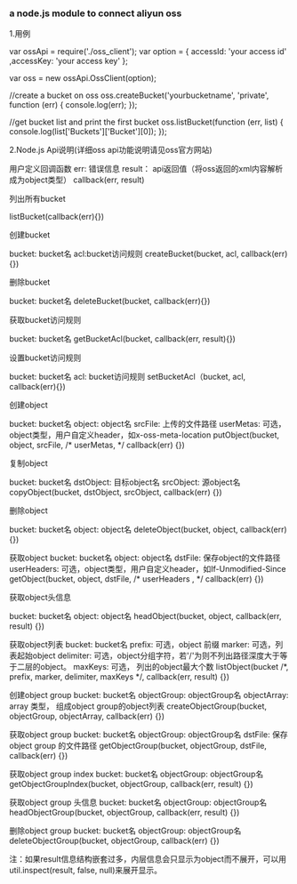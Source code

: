 ### a node.js module to connect aliyun oss

1.用例

var ossApi = require('./oss_client');
var option = {
    accessId: 'your access id'
   ,accessKey: 'your access key'
};

var oss = new ossApi.OssClient(option);

//create a bucket on oss
oss.createBucket('yourbucketname', 'private', function (err) {
    console.log(err);
});

//get bucket list and print the first bucket 
oss.listBucket(function (err, list) {
    console.log(list['Buckets']['Bucket'][0]); 
});

2.Node.js Api说明(详细oss api功能说明请见oss官方网站)

用户定义回调函数
err: 错误信息
result： api返回值（将oss返回的xml内容解析成为object类型）
callback(err, result)

列出所有bucket

listBucket(callback(err){})

创建bucket

bucket: bucket名
acl:bucket访问规则
createBucket(bucket, acl, callback(err){})

删除bucket

bucket: bucket名
deleteBucket(bucket, callback(err){})

获取bucket访问规则

bucket: bucket名
getBucketAcl(bucket, callback(err, result){})

设置bucket访问规则

bucket: bucket名
acl: bucket访问规则
setBucketAcl（bucket, acl, callback(err){})

创建object

bucket: bucket名
object: object名
srcFile: 上传的文件路径
userMetas: 可选，object类型，用户自定义header，如x-oss-meta-location
putObject(bucket, object, srcFile, /* userMetas, */ callback(err) {})

复制object

bucket: bucket名
dstObject: 目标object名
srcObject: 源object名
copyObject(bucket, dstObject, srcObject, callback(err) {})

删除object

bucket: bucket名
object: object名
deleteObject(bucket, object, callback(err) {})

获取object
bucket: bucket名
object: object名
dstFile: 保存object的文件路径
userHeaders: 可选，object类型，用户自定义header，如If-Unmodified-Since
getObject(bucket, object, dstFile, /* userHeaders , */ callback(err) {})

获取object头信息

bucket: bucket名
object: object名
headObject(bucket, object, callback(err, result) {})

获取object列表
bucket: bucket名
prefix: 可选，object 前缀
marker: 可选，列表起始object
delimiter: 可选，object分组字符，若'/'为则不列出路径深度大于等于二层的object。
maxKeys: 可选， 列出的object最大个数
listObject(bucket /*, prefix, marker, delimiter, maxKeys */, callback(err, result) {})

创建object group
bucket: bucket名
objectGroup: objectGroup名
objectArray: array 类型， 组成object group的object列表
createObjectGroup(bucket, objectGroup, objectArray, callback(err) {})

获取object group
bucket: bucket名
objectGroup: objectGroup名
dstFile: 保存object group 的文件路径
getObjectGroup(bucket, objectGroup, dstFile, callback(err) {})

获取object group index
bucket: bucket名
objectGroup: objectGroup名
getObjectGroupIndex(bucket, objectGroup, callback(err, result) {})

获取object group 头信息
bucket: bucket名
objectGroup: objectGroup名
headObjectGroup(bucket, objectGroup, callback(err, result) {})

删除object group
bucket: bucket名
objectGroup: objectGroup名
deleteObjectGroup(bucket, objectGroup, callback(err) {})

注：如果result信息结构嵌套过多，内层信息会只显示为object而不展开，可以用util.inspect(result, false, null)来展开显示。
